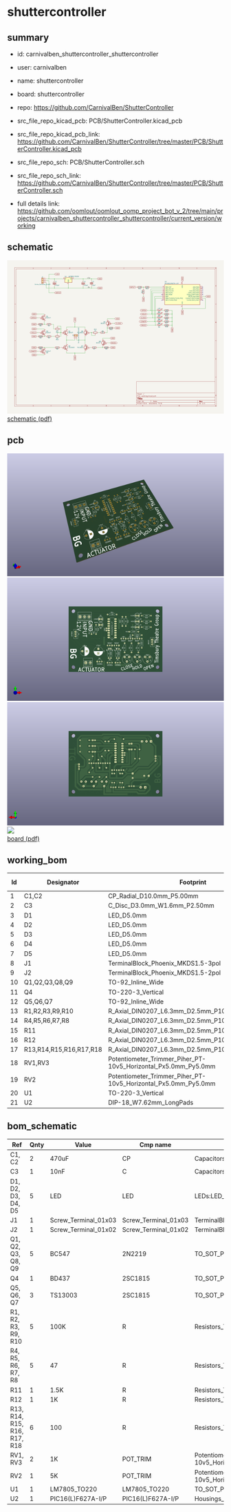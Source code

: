 # shuttercontroller
 
## summary 
* id: carnivalben_shuttercontroller_shuttercontroller
* user: carnivalben
* name: shuttercontroller
* board: shuttercontroller
* repo: https://github.com/CarnivalBen/ShutterController
* src_file_repo_kicad_pcb: PCB/ShutterController.kicad_pcb
* src_file_repo_kicad_pcb_link: https://github.com/CarnivalBen/ShutterController/tree/master/PCB/ShutterController.kicad_pcb


* src_file_repo_sch: PCB/ShutterController.sch
* src_file_repo_sch_link: https://github.com/CarnivalBen/ShutterController/tree/master/PCB/ShutterController.sch
* full details link: https://github.com/oomlout/oomlout_oomp_project_bot_v_2/tree/main/projects/carnivalben_shuttercontroller_shuttercontroller/current_version/working  

## schematic  
![](working_schematic_600.png)  
[schematic (pdf)](working_schematic.pdf)  

## pcb  
![](working_3d_600.png) 
![](working_3d_front_600.png)  
![](working_3d_back_600.png)  
![](working_600.png)  
[board (pdf)](working.pdf)  

## working_bom
| Id | Designator | Footprint | Quantity | Designation | Supplier and ref |  | None | 
| --- | --- | --- | --- | --- | --- | --- | --- | 
| 1 | C1,C2 | CP_Radial_D10.0mm_P5.00mm | 2 | 470uF |  |  | [''] | 
| 2 | C3 | C_Disc_D3.0mm_W1.6mm_P2.50mm | 1 | 10nF |  |  | [''] | 
| 3 | D1 | LED_D5.0mm | 1 | OPEN |  |  | [''] | 
| 4 | D2 | LED_D5.0mm | 1 | HOLD |  |  | [''] | 
| 5 | D3 | LED_D5.0mm | 1 | CLOSE |  |  | [''] | 
| 6 | D4 | LED_D5.0mm | 1 | LOWER |  |  | [''] | 
| 7 | D5 | LED_D5.0mm | 1 | RAISE |  |  | [''] | 
| 8 | J1 | TerminalBlock_Phoenix_MKDS1.5-3pol | 1 | Screw_Terminal_01x03 |  |  | [''] | 
| 9 | J2 | TerminalBlock_Phoenix_MKDS1.5-2pol | 1 | Screw_Terminal_01x02 |  |  | [''] | 
| 10 | Q1,Q2,Q3,Q8,Q9 | TO-92_Inline_Wide | 5 | BC547 |  |  | [''] | 
| 11 | Q4 | TO-220-3_Vertical | 1 | BD437 |  |  | [''] | 
| 12 | Q5,Q6,Q7 | TO-92_Inline_Wide | 3 | TS13003 |  |  | [''] | 
| 13 | R1,R2,R3,R9,R10 | R_Axial_DIN0207_L6.3mm_D2.5mm_P10.16mm_Horizontal | 5 | 100K |  |  | [''] | 
| 14 | R4,R5,R6,R7,R8 | R_Axial_DIN0207_L6.3mm_D2.5mm_P10.16mm_Horizontal | 5 | 47 |  |  | [''] | 
| 15 | R11 | R_Axial_DIN0207_L6.3mm_D2.5mm_P10.16mm_Horizontal | 1 | 1.5K |  |  | [''] | 
| 16 | R12 | R_Axial_DIN0207_L6.3mm_D2.5mm_P10.16mm_Horizontal | 1 | 1K |  |  | [''] | 
| 17 | R13,R14,R15,R16,R17,R18 | R_Axial_DIN0207_L6.3mm_D2.5mm_P10.16mm_Horizontal | 6 | 100 |  |  | [''] | 
| 18 | RV1,RV3 | Potentiometer_Trimmer_Piher_PT-10v5_Horizontal_Px5.0mm_Py5.0mm | 2 | 1K |  |  | [''] | 
| 19 | RV2 | Potentiometer_Trimmer_Piher_PT-10v5_Horizontal_Px5.0mm_Py5.0mm | 1 | 5K |  |  | [''] | 
| 20 | U1 | TO-220-3_Vertical | 1 | LM7805 |  |  | [''] | 
| 21 | U2 | DIP-18_W7.62mm_LongPads | 1 | PIC16(L)F627A-I/P |  |  | [''] | 


## bom_schematic
| Ref | Qnty | Value | Cmp name | Footprint | Description | Vendor | DNP | 
| --- | --- | --- | --- | --- | --- | --- | --- | 
| C1, C2 | 2 | 470uF | CP | Capacitors_THT:CP_Radial_D10.0mm_P5.00mm |  |  |  | 
| C3 | 1 | 10nF | C | Capacitors_THT:C_Disc_D3.0mm_W1.6mm_P2.50mm |  |  |  | 
| D1, D2, D3, D4, D5 | 5 | LED | LED | LEDs:LED_D5.0mm |  |  |  | 
| J1 | 1 | Screw_Terminal_01x03 | Screw_Terminal_01x03 | TerminalBlocks_Phoenix:TerminalBlock_Phoenix_MKDS1.5-3pol |  |  |  | 
| J2 | 1 | Screw_Terminal_01x02 | Screw_Terminal_01x02 | TerminalBlocks_Phoenix:TerminalBlock_Phoenix_MKDS1.5-2pol |  |  |  | 
| Q1, Q2, Q3, Q8, Q9 | 5 | BC547 | 2N2219 | TO_SOT_Packages_THT:TO-92_Inline_Wide |  |  |  | 
| Q4 | 1 | BD437 | 2SC1815 | TO_SOT_Packages_THT:TO-220-3_Vertical |  |  |  | 
| Q5, Q6, Q7 | 3 | TS13003 | 2SC1815 | TO_SOT_Packages_THT:TO-92_Inline_Wide |  |  |  | 
| R1, R2, R3, R9, R10 | 5 | 100K | R | Resistors_THT:R_Axial_DIN0207_L6.3mm_D2.5mm_P10.16mm_Horizontal |  |  |  | 
| R4, R5, R6, R7, R8 | 5 | 47 | R | Resistors_THT:R_Axial_DIN0207_L6.3mm_D2.5mm_P10.16mm_Horizontal |  |  |  | 
| R11 | 1 | 1.5K | R | Resistors_THT:R_Axial_DIN0207_L6.3mm_D2.5mm_P10.16mm_Horizontal |  |  |  | 
| R12 | 1 | 1K | R | Resistors_THT:R_Axial_DIN0207_L6.3mm_D2.5mm_P10.16mm_Horizontal |  |  |  | 
| R13, R14, R15, R16, R17, R18 | 6 | 100 | R | Resistors_THT:R_Axial_DIN0207_L6.3mm_D2.5mm_P10.16mm_Horizontal |  |  |  | 
| RV1, RV3 | 2 | 1K | POT_TRIM | Potentiometers:Potentiometer_Trimmer_Piher_PT-10v5_Horizontal_Px5.0mm_Py5.0mm |  |  |  | 
| RV2 | 1 | 5K | POT_TRIM | Potentiometers:Potentiometer_Trimmer_Piher_PT-10v5_Horizontal_Px5.0mm_Py5.0mm |  |  |  | 
| U1 | 1 | LM7805_TO220 | LM7805_TO220 | TO_SOT_Packages_THT:TO-220-3_Vertical |  |  |  | 
| U2 | 1 | PIC16(L)F627A-I/P | PIC16(L)F627A-I/P | Housings_DIP:DIP-18_W7.62mm_LongPads |  |  |  | 



